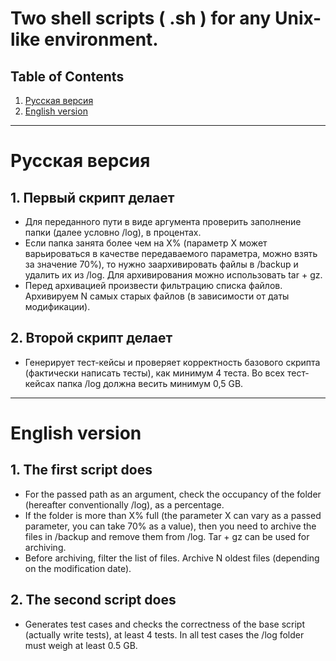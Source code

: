 # Two shell scripts ( .sh ) for any Unix-like environment.

## Table of Contents
1. [Русская версия](#русская-версия)
2. [English version](#english-version)

---

# Русская версия

## 1. Первый скрипт делает
- Для переданного пути в виде аргумента проверить заполнение папки (далее условно /log), в процентах.
- Если папка занята более чем на X% (параметр X может варьироваться в качестве передаваемого параметра, можно взять за значение 70%), то нужно заархивировать файлы в /backup и удалить их из /log. Для архивирования можно использовать tar + gz.
- Перед архивацией произвести фильтрацию списка файлов. Архивируем N самых старых файлов (в зависимости от даты модификации).

## 2. Второй скрипт делает
- Генерирует тест-кейсы и проверяет корректность базового скрипта (фактически написать тесты), как минимум 4 теста. Во всех тест-кейсах папка /log должна весить минимум 0,5 GB.

---

# English version

## 1. The first script does
- For the passed path as an argument, check the occupancy of the folder (hereafter conventionally /log), as a percentage.
- If the folder is more than X% full (the parameter X can vary as a passed parameter, you can take 70% as a value), then you need to archive the files in /backup and remove them from /log. Tar + gz can be used for archiving.
- Before archiving, filter the list of files. Archive N oldest files (depending on the modification date).

## 2. The second script does
- Generates test cases and checks the correctness of the base script (actually write tests), at least 4 tests. In all test cases the /log folder must weigh at least 0.5 GB.
